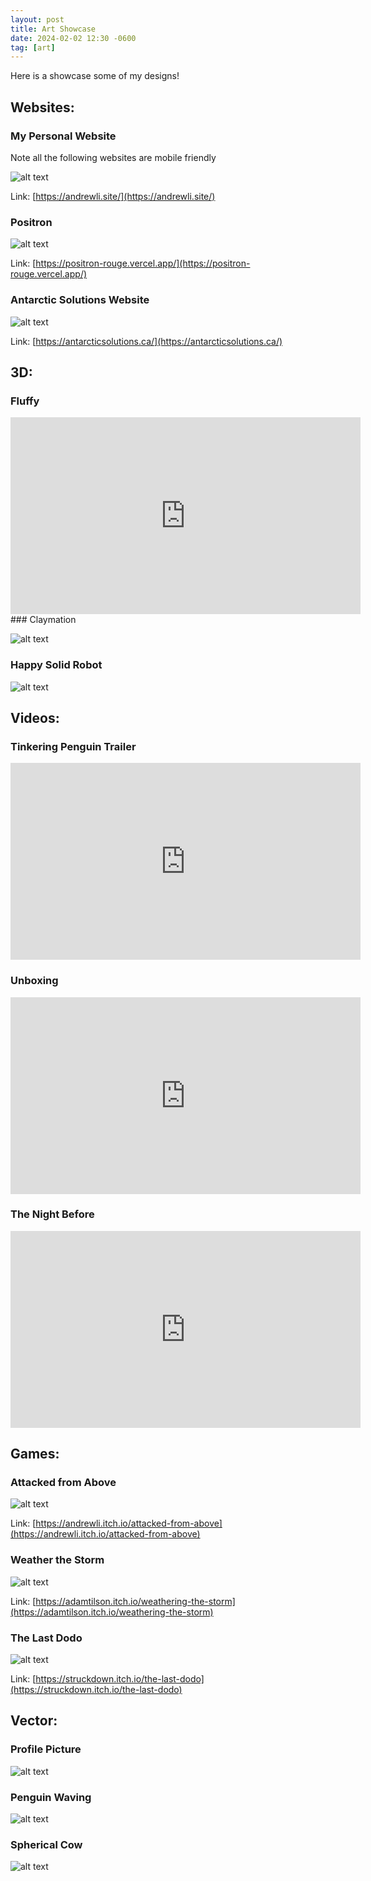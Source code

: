 ```yaml
---
layout: post
title: Art Showcase
date: 2024-02-02 12:30 -0600
tag: [art]
---
```


Here is a showcase some of my designs!

## Websites:

### My Personal Website

Note all the following websites are mobile friendly

![alt text](..\assets\img\showcase\websites\litter_website.gif)

Link: [https://andrewli.site/](https://andrewli.site/)


### Positron

![alt text](..\assets\img\showcase\websites\positron.gif)

Link: [https://positron-rouge.vercel.app/](https://positron-rouge.vercel.app/)


### Antarctic Solutions Website

![alt text](..\assets\img\showcase\websites\antarctic.gif)

Link: [https://antarcticsolutions.ca/](https://antarcticsolutions.ca/)

## 3D:

### Fluffy

<iframe width="560" height="315" src="https://www.youtube.com/embed/BhaTaHrwoUY?si=bYI6KGfvkFYOMYM1" title="YouTube video player" frameborder="0" allow="accelerometer; autoplay; clipboard-write; encrypted-media; gyroscope; picture-in-picture; web-share" allowfullscreen></iframe>
### Claymation

![alt text](..\assets\img\showcase\3d\clay.png)

### Happy Solid Robot

![alt text](..\assets\img\showcase\3d\robot.png)

## Videos:

### Tinkering Penguin Trailer

<iframe width="560" height="315" src="https://www.youtube.com/embed/fYbCX_pIV9Q?si=xhgdoUXkRPYJa_kl" title="YouTube video player" frameborder="0" allow="accelerometer; autoplay; clipboard-write; encrypted-media; gyroscope; picture-in-picture; web-share" allowfullscreen></iframe>

### Unboxing

<iframe width="560" height="315" src="https://www.youtube.com/embed/HKbgvTRCkpQ?si=QcWTYCRJsJflOw9A" title="YouTube video player" frameborder="0" allow="accelerometer; autoplay; clipboard-write; encrypted-media; gyroscope; picture-in-picture; web-share" allowfullscreen></iframe>

### The Night Before

<iframe width="560" height="315" src="https://www.youtube.com/embed/AJ4S-1067gc?si=rHWccID2QWtwpdtR" title="YouTube video player" frameborder="0" allow="accelerometer; autoplay; clipboard-write; encrypted-media; gyroscope; picture-in-picture; web-share" allowfullscreen></iframe>

## Games:

### Attacked from Above

![alt text](..\assets\img\showcase\game\attackedfromabove.png)

Link: [https://andrewli.itch.io/attacked-from-above](https://andrewli.itch.io/attacked-from-above)

### Weather the Storm

![alt text](..\assets\img\showcase\game\weatherthestorm.png)

Link: [https://adamtilson.itch.io/weathering-the-storm](https://adamtilson.itch.io/weathering-the-storm)

### The Last Dodo

![alt text](..\assets\img\showcase\game\thelastdodo.png)

Link: [https://struckdown.itch.io/the-last-dodo](https://struckdown.itch.io/the-last-dodo)


## Vector:

### Profile Picture

![alt text](..\assets\img\showcase\vector\profilepicture.png)

### Penguin Waving

![alt text](..\assets\img\showcase\vector\bye.gif)

### Spherical Cow

![alt text](..\assets\img\showcase\vector\cowman.png)

